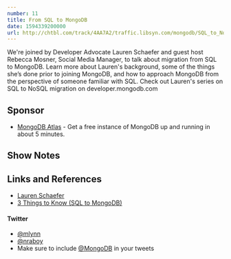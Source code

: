 ```yaml
---
number: 11
title: From SQL to MongoDB
date: 1594339200000
url: http://chtbl.com/track/4AA7A2/traffic.libsyn.com/mongodb/SQL_to_NoSQL_with_Lauren_Schaeffer.mp3
---
```


We're joined by Developer Advocate Lauren Schaefer and guest host Rebecca Mosner, Social Media Manager, to talk about migration from SQL to MongoDB. Learn more about Lauren's background, some of the things she’s done prior to joining MongoDB, and how to approach MongoDB from the perspective of someone familiar with SQL. Check out Lauren's series on SQL to NoSQL migration on developer.mongodb.com


## Sponsor

* [MongoDB Atlas](https://cloud.mongodb.com) - Get a free instance of MongoDB up and running in about 5 minutes.

## Show Notes

## Links and References
* [Lauren Schaefer](https://www.linkedin.com/in/laurenjanece/)
* [3 Things to Know (SQL to MongoDB)](https://developer.mongodb.com/article/3-things-to-know-switch-from-sql-mongodb)

#### Twitter
 * [@mlynn](https://twitter.com/mlynn)
 * [@nraboy](https://twitter.com/nraboy)
 * Make sure to include [@MongoDB](https://twitter.com/MongoDB) in your tweets